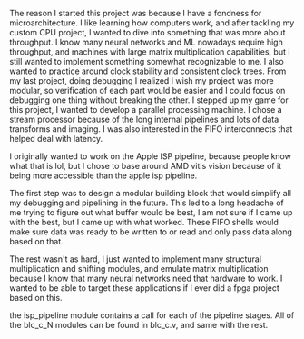   <p>
    The reason I started this project was because I have a fondness for microarchitecture. I like learning how computers work, and after tackling my custom CPU project, I wanted to dive into something that was more about throughput. I know many neural networks and ML nowadays require high throughput, and machines with large matrix multiplication capabilities, but i still wanted to implement something somewhat recognizable to me. I also wanted to practice around clock stability and consistent clock trees. From my last project, doing debugging I realized I wish my project was more modular, so verification of each part would be easier and I could focus on debugging one thing without breaking the other. I stepped up my game for this project, I wanted to develop a parallel processing machine. I chose a stream processor because of the long internal pipelines and lots of data transforms and imaging. I was also interested in the FIFO interconnects that helped deal with latency.
  </p>

  <p>
    I originally wanted to work on the Apple ISP pipeline, because people know what that is lol, but I chose to base around AMD vitis vision because of it being more accessible than the apple isp pipeline.
  </p>

  <p>
    The first step was to design a modular building block that would simplify all my debugging and pipelining in the future. This led to a long headache of me trying to figure out what buffer would be best, I am not sure if I came up with the best, but I came up with what worked. These FIFO shells would make sure data was ready to be written to or read and only pass data along based on that.
  </p>

  <p>
    The rest wasn't as hard, I just wanted to implement many structural multiplication and shifting modules, and emulate matrix multiplication because I know that many neural networks need that hardware to work. I wanted to be able to target these applications if I ever did a fpga project based on this.
  </p>

the isp_pipeline module contains a call for each of the pipeline stages. All of the blc_c_N modules can be found in blc_c.v, and same with the rest. 

  
</div>
